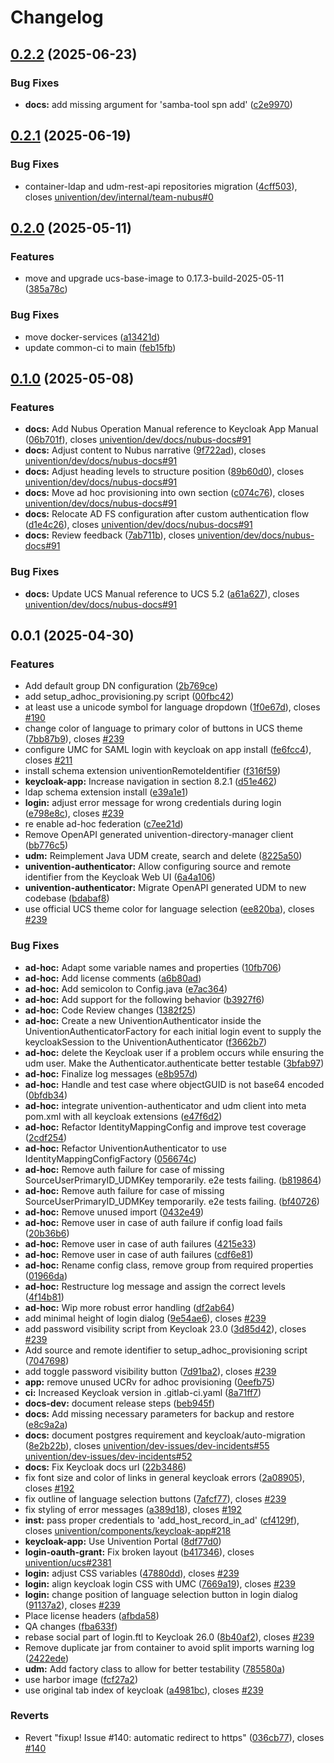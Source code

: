 # Changelog

## [0.2.2](https://git.knut.univention.de/univention/dev/projects/keycloak/keycloak-app/compare/v0.2.1...v0.2.2) (2025-06-23)


### Bug Fixes

* **docs:** add missing argument for 'samba-tool spn add' ([c2e9970](https://git.knut.univention.de/univention/dev/projects/keycloak/keycloak-app/commit/c2e997019c5ee01eb1bbd08852423aa006ed689a))

## [0.2.1](https://git.knut.univention.de/univention/dev/projects/keycloak/keycloak-app/compare/v0.2.0...v0.2.1) (2025-06-19)


### Bug Fixes

* container-ldap and udm-rest-api repositories migration ([4cff503](https://git.knut.univention.de/univention/dev/projects/keycloak/keycloak-app/commit/4cff503e7e91a71d17796d3a4d4a60e30a80e3d5)), closes [univention/dev/internal/team-nubus#0](https://git.knut.univention.de/univention/dev/internal/team-nubus/issues/0)

## [0.2.0](https://git.knut.univention.de/univention/components/keycloak-app/compare/v0.1.0...v0.2.0) (2025-05-11)


### Features

* move and upgrade ucs-base-image to 0.17.3-build-2025-05-11 ([385a78c](https://git.knut.univention.de/univention/components/keycloak-app/commit/385a78c418489bb16211a1f66d858193548cf9c7))


### Bug Fixes

* move docker-services ([a13421d](https://git.knut.univention.de/univention/components/keycloak-app/commit/a13421d94454c22736c84c2dbe8fdea757e9136f))
* update common-ci to main ([feb15fb](https://git.knut.univention.de/univention/components/keycloak-app/commit/feb15fbc923e4a432c91a4e3ddfda718b43972ec))

## [0.1.0](https://git.knut.univention.de/univention/components/keycloak-app/compare/v0.0.1...v0.1.0) (2025-05-08)


### Features

* **docs:** Add Nubus Operation Manual reference to Keycloak App Manual ([06b701f](https://git.knut.univention.de/univention/components/keycloak-app/commit/06b701fc83ba11f234320c232f221597962123a2)), closes [univention/dev/docs/nubus-docs#91](https://git.knut.univention.de/univention/dev/docs/nubus-docs/issues/91)
* **docs:** Adjust content to Nubus narrative ([9f722ad](https://git.knut.univention.de/univention/components/keycloak-app/commit/9f722ad9aed4d413973372ab8ce378615f711478)), closes [univention/dev/docs/nubus-docs#91](https://git.knut.univention.de/univention/dev/docs/nubus-docs/issues/91)
* **docs:** Adjust heading levels to structure position ([89b60d0](https://git.knut.univention.de/univention/components/keycloak-app/commit/89b60d00fa834992175b5673d94a217164a2609c)), closes [univention/dev/docs/nubus-docs#91](https://git.knut.univention.de/univention/dev/docs/nubus-docs/issues/91)
* **docs:** Move ad hoc provisioning into own section ([c074c76](https://git.knut.univention.de/univention/components/keycloak-app/commit/c074c76ff0992cd67a606c5a30b19c65f9cc117f)), closes [univention/dev/docs/nubus-docs#91](https://git.knut.univention.de/univention/dev/docs/nubus-docs/issues/91)
* **docs:** Relocate AD FS configuration after custom authentication flow ([d1e4c26](https://git.knut.univention.de/univention/components/keycloak-app/commit/d1e4c26ea139cd11415ffc78e0a58c6b8284a5d0)), closes [univention/dev/docs/nubus-docs#91](https://git.knut.univention.de/univention/dev/docs/nubus-docs/issues/91)
* **docs:** Review feedback ([7ab711b](https://git.knut.univention.de/univention/components/keycloak-app/commit/7ab711b4b2059502fae5243c69069382239d4905)), closes [univention/dev/docs/nubus-docs#91](https://git.knut.univention.de/univention/dev/docs/nubus-docs/issues/91)


### Bug Fixes

* **docs:** Update UCS Manual reference to UCS 5.2 ([a61a627](https://git.knut.univention.de/univention/components/keycloak-app/commit/a61a627f7562318add4990019f42267639d49dbb)), closes [univention/dev/docs/nubus-docs#91](https://git.knut.univention.de/univention/dev/docs/nubus-docs/issues/91)

## 0.0.1 (2025-04-30)


### Features

* Add default group DN configuration ([2b769ce](https://git.knut.univention.de/univention/components/keycloak-app/commit/2b769ce146d00e1fed55cad6f972534d1b3714bd))
* add setup_adhoc_provisioning.py script ([00fbc42](https://git.knut.univention.de/univention/components/keycloak-app/commit/00fbc42f36e63f8e2cbd78567944c538ec866fe3))
* at least use a unicode symbol for language dropdown ([1f0e67d](https://git.knut.univention.de/univention/components/keycloak-app/commit/1f0e67db086edcb7b6685229b590496a555c5682)), closes [#190](https://git.knut.univention.de/univention/components/keycloak-app/issues/190)
* change color of language to primary color of buttons in UCS theme ([7bb87b9](https://git.knut.univention.de/univention/components/keycloak-app/commit/7bb87b92212a8ce31c116e690d91f66165e7d8aa)), closes [#239](https://git.knut.univention.de/univention/components/keycloak-app/issues/239)
* configure UMC for SAML login with keycloak on app install ([fe6fcc4](https://git.knut.univention.de/univention/components/keycloak-app/commit/fe6fcc42ad1fe7e2f6a3b9eeddbc0a25ccea163e)), closes [#211](https://git.knut.univention.de/univention/components/keycloak-app/issues/211)
* install schema extension univentionRemoteIdentifier ([f316f59](https://git.knut.univention.de/univention/components/keycloak-app/commit/f316f5944558833b46757ff005f211d1cae5014e))
* **keycloak-app:** Increase navigation in section 8.2.1 ([d51e462](https://git.knut.univention.de/univention/components/keycloak-app/commit/d51e462c70827018b086e9bb4668fd4d23952920))
* ldap schema extension install ([e39a1e1](https://git.knut.univention.de/univention/components/keycloak-app/commit/e39a1e13f086f9bc5da4bec3129b72f44b5fdcc4))
* **login:** adjust error message for wrong credentials during login ([e798e8c](https://git.knut.univention.de/univention/components/keycloak-app/commit/e798e8c96e57f00e7504e8ac2b30bb5ca47d8f74)), closes [#239](https://git.knut.univention.de/univention/components/keycloak-app/issues/239)
* re enable ad-hoc federation ([c7ee21d](https://git.knut.univention.de/univention/components/keycloak-app/commit/c7ee21d9f3a75dacb974e68d73067696d1f9302f))
* Remove OpenAPI generated univention-directory-manager client ([bb776c5](https://git.knut.univention.de/univention/components/keycloak-app/commit/bb776c53f0f99f41bfbb550f86f3d106d1b07728))
* **udm:** Reimplement Java UDM create, search and delete ([8225a50](https://git.knut.univention.de/univention/components/keycloak-app/commit/8225a50d190669d69eef8c189cdacc214e91cfc7))
* **univention-authenticator:** Allow configuring source and remote identifier from the Keycloak Web UI ([6a4a106](https://git.knut.univention.de/univention/components/keycloak-app/commit/6a4a106c2537bbfeeaa09d7778bec49f1487c124))
* **univention-authenticator:** Migrate OpenAPI generated UDM to new codebase ([bdabaf8](https://git.knut.univention.de/univention/components/keycloak-app/commit/bdabaf8b6ea2f21f75aba3d26020b94c837ee954))
* use official UCS theme color for language selection ([ee820ba](https://git.knut.univention.de/univention/components/keycloak-app/commit/ee820ba6744c68abb59084f18ba00dc11607f3c9)), closes [#239](https://git.knut.univention.de/univention/components/keycloak-app/issues/239)


### Bug Fixes

* **ad-hoc:** Adapt some variable names and properties ([10fb706](https://git.knut.univention.de/univention/components/keycloak-app/commit/10fb7060a1ca0a70c1b5bf47909045e0493b14aa))
* **ad-hoc:** Add  license comments ([a6b80ad](https://git.knut.univention.de/univention/components/keycloak-app/commit/a6b80ad8348e9b52956b565d55e8093f3874c657))
* **ad-hoc:** Add semicolon to Config.java ([e7ac364](https://git.knut.univention.de/univention/components/keycloak-app/commit/e7ac364d1861a34fc7aca7f91598a4c0b31aa396))
* **ad-hoc:** Add support for the following behavior ([b3927f6](https://git.knut.univention.de/univention/components/keycloak-app/commit/b3927f68c2169d4e123c115f2feba2da697f3b68))
* **ad-hoc:** Code Review changes ([1382f25](https://git.knut.univention.de/univention/components/keycloak-app/commit/1382f25083e3e69ac6d0a5d8c1fbccad5effac2b))
* **ad-hoc:** Create a new UniventionAuthenticator inside the UniventionAuthenticatorFactory for each initial login event to supply the keycloakSession to the UniventionAuthenticator ([f3662b7](https://git.knut.univention.de/univention/components/keycloak-app/commit/f3662b7fc36190082ead2480717f46e50854aa33))
* **ad-hoc:** delete the Keycloak user if a problem occurs while ensuring the udm user. Make the Authenticator.authenticate better testable ([3bfab97](https://git.knut.univention.de/univention/components/keycloak-app/commit/3bfab9753fb144c836960e9bc7ca4cb4f9916f1f))
* **ad-hoc:** Finalize log messages ([e8b957d](https://git.knut.univention.de/univention/components/keycloak-app/commit/e8b957da9203f21e320b7d27ab6709f142f662a8))
* **ad-hoc:** Handle and test case where objectGUID is not base64 encoded ([0bfdb34](https://git.knut.univention.de/univention/components/keycloak-app/commit/0bfdb340fe3019e1400918aa7e6a3b52761035c0))
* **ad-hoc:** integrate univention-authenticator and udm client into meta pom.xml with all keycloak extensions ([e47f6d2](https://git.knut.univention.de/univention/components/keycloak-app/commit/e47f6d219b57b8f28b25309e0e74ecaed7fb5d94))
* **ad-hoc:** Refactor IdentityMappingConfig and improve test coverage ([2cdf254](https://git.knut.univention.de/univention/components/keycloak-app/commit/2cdf2546010ca9656e24b3f29f90efd8d1ede8e2))
* **ad-hoc:** Refactor UniventionAuthenticator to use IdentityMappingConfigFactory ([056674c](https://git.knut.univention.de/univention/components/keycloak-app/commit/056674cd585b01360f1703a92bdbeba39258a6e7))
* **ad-hoc:** Remove auth failure for case of missing SourceUserPrimaryID_UDMKey temporarily. e2e tests failing. ([b819864](https://git.knut.univention.de/univention/components/keycloak-app/commit/b819864ad37f4376fd7217367870e087a6a3f6b6))
* **ad-hoc:** Remove auth failure for case of missing SourceUserPrimaryID_UDMKey temporarily. e2e tests failing. ([bf40726](https://git.knut.univention.de/univention/components/keycloak-app/commit/bf407267d4b3fccb34e65634e8da475797f593e4))
* **ad-hoc:** Remove unused import ([0432e49](https://git.knut.univention.de/univention/components/keycloak-app/commit/0432e4964c551340619fefa0ed5be2c66ab3a530))
* **ad-hoc:** Remove user in case of auth failure if config load fails ([20b36b6](https://git.knut.univention.de/univention/components/keycloak-app/commit/20b36b6644dfe2522b438ff9effbd874e17c908c))
* **ad-hoc:** Remove user in case of auth failures ([4215e33](https://git.knut.univention.de/univention/components/keycloak-app/commit/4215e3385a74f7fa8c10187b40f608283f9ab398))
* **ad-hoc:** Remove user in case of auth failures ([cdf6e81](https://git.knut.univention.de/univention/components/keycloak-app/commit/cdf6e81d12fb9f038d8a977ce9f8c12fa86b75b7))
* **ad-hoc:** Rename config class, remove group from required properties ([01966da](https://git.knut.univention.de/univention/components/keycloak-app/commit/01966dab4b5534dbda2d42ef8d29e4f3e6dbe7b4))
* **ad-hoc:** Restructure log message and assign the correct levels ([4f14b81](https://git.knut.univention.de/univention/components/keycloak-app/commit/4f14b8184e6ecae2b272e0a4b6e7943d8d1e1aaf))
* **ad-hoc:** Wip more robust error handling ([df2ab64](https://git.knut.univention.de/univention/components/keycloak-app/commit/df2ab6408e5c4cdd3b82e6c97f036b2abada072f))
* add minimal height of login dialog ([9e54ae6](https://git.knut.univention.de/univention/components/keycloak-app/commit/9e54ae6b795e2539d75fe6fb48f0dc018ca177ae)), closes [#239](https://git.knut.univention.de/univention/components/keycloak-app/issues/239)
* add password visibility script from Keycloak 23.0 ([3d85d42](https://git.knut.univention.de/univention/components/keycloak-app/commit/3d85d4240e6e33a1ab109ad9fbd4063c57a5fe15)), closes [#239](https://git.knut.univention.de/univention/components/keycloak-app/issues/239)
* Add source and remote identifier to setup_adhoc_provisioning script ([7047698](https://git.knut.univention.de/univention/components/keycloak-app/commit/7047698f2949935cae83e17e391227e1825c4186))
* add toggle password visibility button ([7d91ba2](https://git.knut.univention.de/univention/components/keycloak-app/commit/7d91ba22441291765778cc8a53cff1c0b97fa7a8)), closes [#239](https://git.knut.univention.de/univention/components/keycloak-app/issues/239)
* **app:** remove unused UCRv for adhoc provisioning ([0eefb75](https://git.knut.univention.de/univention/components/keycloak-app/commit/0eefb75160bb1d87ea5f9abcbc3334ccce478551))
* **ci:** Increased Keycloak version in .gitlab-ci.yaml ([8a71ff7](https://git.knut.univention.de/univention/components/keycloak-app/commit/8a71ff71ed6248d8e8721434a8248e4e21ec0fb4))
* **docs-dev:** document release steps ([beb945f](https://git.knut.univention.de/univention/components/keycloak-app/commit/beb945f8642f7c693d1a9fa581f548d03a226254))
* **docs:** Add missing necessary parameters for backup and restore ([e8c9a2a](https://git.knut.univention.de/univention/components/keycloak-app/commit/e8c9a2a5d12d9759c670407956471401001ebde1))
* **docs:** document postgres requirement and keycloak/auto-migration ([8e2b22b](https://git.knut.univention.de/univention/components/keycloak-app/commit/8e2b22b8368c9c58fa39f502f1798a437bfc64da)), closes [univention/dev-issues/dev-incidents#55](https://git.knut.univention.de/univention/dev-issues/dev-incidents/issues/55) [univention/dev-issues/dev-incidents#52](https://git.knut.univention.de/univention/dev-issues/dev-incidents/issues/52)
* **docs:** Fix Keycloak docs url ([22b3486](https://git.knut.univention.de/univention/components/keycloak-app/commit/22b348680307496c6ceea2c28610f4161fda9430))
* fix font size and color of links in general keycloak errors ([2a08905](https://git.knut.univention.de/univention/components/keycloak-app/commit/2a08905b69c0fd200623356b9b0830b65cb10d54)), closes [#192](https://git.knut.univention.de/univention/components/keycloak-app/issues/192)
* fix outline of language selection buttons ([7afcf77](https://git.knut.univention.de/univention/components/keycloak-app/commit/7afcf7752b90d1298200dabc46fa11f6dd28e65e)), closes [#239](https://git.knut.univention.de/univention/components/keycloak-app/issues/239)
* fix styling of error messages ([a389d18](https://git.knut.univention.de/univention/components/keycloak-app/commit/a389d18bcc54a412108de1560ac2c6c96326d71d)), closes [#192](https://git.knut.univention.de/univention/components/keycloak-app/issues/192)
* **inst:** pass proper credentials to 'add_host_record_in_ad' ([cf4129f](https://git.knut.univention.de/univention/components/keycloak-app/commit/cf4129fb6cbf2f51bec9959a77d5994a400bfb0c)), closes [univention/components/keycloak-app#218](https://git.knut.univention.de/univention/components/keycloak-app/issues/218)
* **keycloak-app:** Use Univention Portal ([8df77d0](https://git.knut.univention.de/univention/components/keycloak-app/commit/8df77d0838235ac3b25d0ba3142d693dbba9950c))
* **login-oauth-grant:** Fix broken layout ([b417346](https://git.knut.univention.de/univention/components/keycloak-app/commit/b417346fd5eb93875866750756698063e6fe8229)), closes [univention/ucs#2381](https://git.knut.univention.de/univention/ucs/issues/2381)
* **login:** adjust CSS variables ([47880dd](https://git.knut.univention.de/univention/components/keycloak-app/commit/47880dddc95be3c2f00f97ecb253a8b4e8229262)), closes [#239](https://git.knut.univention.de/univention/components/keycloak-app/issues/239)
* **login:** align keycloak login CSS with UMC ([7669a19](https://git.knut.univention.de/univention/components/keycloak-app/commit/7669a19abf199df395aca95f5abe6d0dad726bf7)), closes [#239](https://git.knut.univention.de/univention/components/keycloak-app/issues/239)
* **login:** change position of language selection button in login dialog ([91137a2](https://git.knut.univention.de/univention/components/keycloak-app/commit/91137a266c9c6d4c4ff430ef3a1fce9f2d6484ea)), closes [#239](https://git.knut.univention.de/univention/components/keycloak-app/issues/239)
* Place license headers ([afbda58](https://git.knut.univention.de/univention/components/keycloak-app/commit/afbda58689ef5ec45122efe9fbb9f741d029b03f))
* QA changes ([fba633f](https://git.knut.univention.de/univention/components/keycloak-app/commit/fba633f9c5b1373a91ac3316a487c73985d5fcc6))
* rebase social part of login.ftl to Keycloak 26.0 ([8b40af2](https://git.knut.univention.de/univention/components/keycloak-app/commit/8b40af258f8c688c30cecbe05cd9e00cecd78cb9)), closes [#239](https://git.knut.univention.de/univention/components/keycloak-app/issues/239)
* Remove duplicate jar from container to avoid split imports warning log ([2422ede](https://git.knut.univention.de/univention/components/keycloak-app/commit/2422ede893a006f03130f8016a0575b87b7f1d0e))
* **udm:** Add factory class to allow for better testability ([785580a](https://git.knut.univention.de/univention/components/keycloak-app/commit/785580a823f751181a99ef0d25fea9fd4b355bab))
* use harbor image ([fcf27a2](https://git.knut.univention.de/univention/components/keycloak-app/commit/fcf27a2f3c6d080e8c85fe64c92a4e0d241060da))
* use original tab index of keycloak ([a4981bc](https://git.knut.univention.de/univention/components/keycloak-app/commit/a4981bc0e9ad703ea2c0953fa3b4bb587c54d4d8)), closes [#239](https://git.knut.univention.de/univention/components/keycloak-app/issues/239)


### Reverts

* Revert "fixup! Issue #140: automatic redirect to https" ([036cb77](https://git.knut.univention.de/univention/components/keycloak-app/commit/036cb775d3e1f48a83d73e5be50e2bec9703c1cc)), closes [#140](https://git.knut.univention.de/univention/components/keycloak-app/issues/140)
